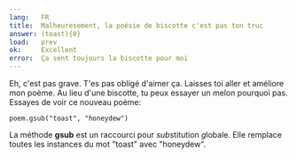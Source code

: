 ```yaml
---
lang:   FR
title:  Malheuresement, la poésie de biscotte c'est pas ton truc
answer: (toast){0}
load:   prev
ok:     Excellent
error:  Ça sent toujours la biscotte pour moi
---
```


Eh, c'est pas grave. T'es pas obligé d'aimer ça. Laisses toi aller et
améliore mon poème. Au lieu d'une biscotte, tu peux essayer un melon
pourquoi pas. Essayes de voir ce nouveau poème:

    poem.gsub("toast", "honeydew")

La méthode __gsub__ est un raccourci pour *sub*stitution *g*lobale.
Elle remplace toutes les instances du mot "toast" avec "honeydew".
